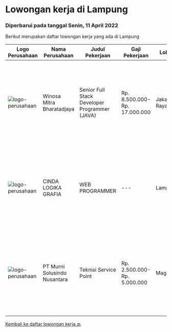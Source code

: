 
  # Lowongan kerja di Lampung

  ### Diperbarui pada tanggal Senin, 11 April 2022

  Berikut merupakan daftar lowongan kerja yang ada di Lampung

  |Logo Perusahaan | Nama Perusahaan | Judul Pekerjaan | Gaji Pekerjaan | Lokasi | Deskripsi | Tanggal diunggah | Pranala |
  | -------------- | --------------- | --------------- | --------- | --------- | -------------- | ------- | ----------- |
  |![logo-perusahaan](https://image-service-cdn.seek.com.au/cd823704551af28e73a2059691a6e200c86b8a5f/ee4dce1061f3f616224767ad58cb2fc751b8d2dc)|Winosa Mitra Bharatadjaya|Senior Full Stack Developer Programmer (JAVA)|Rp. 8.500.000-Rp. 17.000.000|Jakarta Raya|Winosa Mitra is a young and fast growing Business consultancy and software development company based in Bandar Lampung. We are expanding and are...|Senin, 04 April 2022|https://www.jobstreet.co.id/id/job/senior-full-stack-developer-programmer-java-3843517?token=0~5bd5e20e-51f0-4cf1-b2f5-d05d20f7441f&sectionRank=1&jobId=jobstreet-id-job-3843517|
|![logo-perusahaan](https://i.ibb.co/sqvTCh9/112815900-stock-vector-no-image-available-icon-flat-vector.webp)|CINDA LOGIKA GRAFIA|WEB PROGRAMMER|---|Lampung|KUALIFIKASI : Pendidikan lulusan D3 / S1 Teknik Informatika / Sistem Informasi Memiliki pengalaman minimal 1 tahun bekerja dibidang programming...|Rabu, 30 Maret 2022|https://www.jobstreet.co.id/id/job/web-programmer-3838307?token=0~5bd5e20e-51f0-4cf1-b2f5-d05d20f7441f&sectionRank=2&jobId=jobstreet-id-job-3838307|
|![logo-perusahaan](https://image-service-cdn.seek.com.au/42c86a8b105a4a61207d17e926339b1f85f7baa5/ee4dce1061f3f616224767ad58cb2fc751b8d2dc)|PT Murni Solusindo Nusantara|Teknisi Service Point|Rp. 2.500.000-Rp. 5.000.000|Magelang|DESKRIPSI PEKERJAAN: Melakukan PM (Preventive Maintenance) dan CM (Corrective Maintenance) ke customer sesuai dengan SLA yang sudah ditetapkan....|Selasa, 29 Maret 2022|https://www.jobstreet.co.id/id/job/teknisi-service-point-3836340?token=0~5bd5e20e-51f0-4cf1-b2f5-d05d20f7441f&sectionRank=3&jobId=jobstreet-id-job-3836340|


  [Kembali ke daftar lowongan kerja 🔙](../README.md#daftar-lowongan-kerja)
  